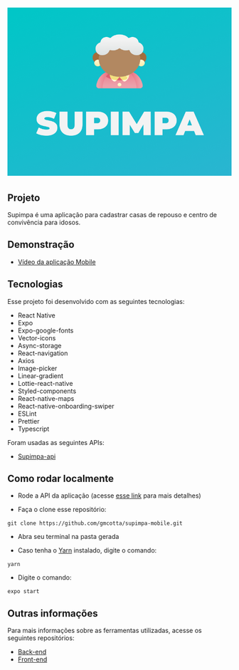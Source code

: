 <h1 align="center">
    <img alt="Supimpa" title="Supimpa" src=".github/images/github-logo.png">
</h1>

## Projeto

Supimpa é uma aplicação para cadastrar casas de repouso e centro de convivência para idosos.

## Demonstração

- [Vídeo da aplicação Mobile](https://www.youtube.com/watch?v=3ghvL0H5s34)

## Tecnologias

Esse projeto foi desenvolvido com as seguintes tecnologias:

- React Native
- Expo
- Expo-google-fonts
- Vector-icons
- Async-storage
- React-navigation
- Axios
- Image-picker
- Linear-gradient
- Lottie-react-native
- Styled-components
- React-native-maps
- React-native-onboarding-swiper
- ESLint
- Prettier
- Typescript

Foram usadas as seguintes APIs:

- [Supimpa-api](https://github.com/gmcotta/supimpa-api)

## Como rodar localmente

- Rode a API da aplicação (acesse [esse link](https://github.com/gmcotta/supimpa-api) para mais detalhes)

- Faça o clone esse repositório:

```
git clone https://github.com/gmcotta/supimpa-mobile.git
```
- Abra seu terminal na pasta gerada

- Caso tenha o [Yarn](https://yarnpkg.com/) instalado, digite o comando:

```
yarn
```

- Digite o comando:

```
expo start
```

## Outras informações

Para mais informações sobre as ferramentas utilizadas, acesse os seguintes repositórios:

- [Back-end](https://github.com/gmcotta/supimpa-api)
- [Front-end](https://github.com/gmcotta/supimpa-web)
